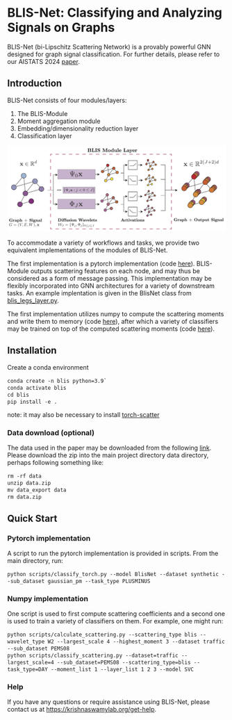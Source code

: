 # BLIS-Net: Classifying and Analyzing Signals on Graphs
BLIS-Net (bi-Lipschitz Scattering Network) is a provably powerful GNN designed for graph signal classification. For further details, please refer to our AISTATS 2024 [paper](https://proceedings.mlr.press/v238/xu24c.html). 

## Introduction

BLIS-Net consists of four modules/layers: 
1. The BLIS-Module
2. Moment aggregation module
3. Embedding/dimensionality reduction layer
4. Classification layer

![](Architecture.png)

To accommodate a variety of workflows and tasks, we provide two equivalent implementations of the modules of BLIS-Net. 


The first implementation is a pytorch implementation (code [here](blis/models/blis_legs_layer.py)). BLIS-Module outputs scattering features on each node, and may thus be considered as a form of message passing. This implementation may be flexibly incorporated into GNN architectures for a variety of downstream tasks. An example implentation is given in the BlisNet class from [blis_legs_layer.py](blis/models/blis_legs_layer.py). 

The first implementation utilizes numpy to compute the scattering moments and write them to memory (code [here](blis/models/scattering_transform.py)), after which a variety  of classifiers may be trained on top of the computed scattering moments (code [here](scripts/classify_scattering.py)). 

## Installation

Create a conda environment

~~~
conda create -n blis python=3.9`
conda activate blis
cd blis
pip install -e .
~~~
note: it may also be necessary to install [torch-scatter](https://github.com/rusty1s/pytorch_scatter)

### Data download (optional)
The data used in the paper may be downloaded from the following [link](https://drive.google.com/file/d/1zMItIcmXFbN66sEZOPql30dKgxPFo5_v/view?usp=sharing).
Please download the zip into the main project directory data directory, perhaps following something like:
~~~
rm -rf data
unzip data.zip
mv data_export data
rm data.zip
~~~

## Quick Start

### Pytorch implementation

A script to run the pytorch implementation is provided in scripts. From the main directory, run:
~~~
python scripts/classify_torch.py --model BlisNet --dataset synthetic --sub_dataset gaussian_pm --task_type PLUSMINUS
~~~

### Numpy implementation

One script is used to first compute scattering coefficients and a second one is used to train a variety of classifiers on them. For example, one might run:
~~~
python scripts/calculate_scattering.py --scattering_type blis --wavelet_type W2 --largest_scale 4 --highest_moment 3 --dataset traffic --sub_dataset PEMS08
python scripts/classify_scattering.py --dataset=traffic --largest_scale=4 --sub_dataset=PEMS08 --scattering_type=blis --task_type=DAY --moment_list 1 --layer_list 1 2 3 --model SVC
~~~


### Help

If you have any questions or require assistance using BLIS-Net, please contact us at <https://krishnaswamylab.org/get-help>.


